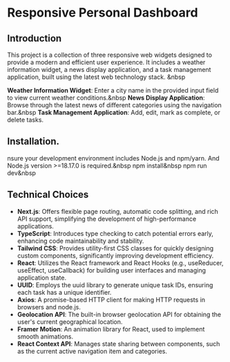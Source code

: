 # Responsive Personal Dashboard

## Introduction
This project is a collection of three responsive web widgets designed to provide a modern and efficient user experience. It includes a weather information widget, a news display application, and a task management application, built using the latest web technology stack.
&nbsp

**Weather Information Widget**: Enter a city name in the provided input field to view current weather conditions.&nbsp
**News Display Application**: Browse through the latest news of different categories using the navigation bar.&nbsp
**Task Management Application**: Add, edit, mark as complete, or delete tasks.

## Installation.
nsure your development environment includes Node.js and npm/yarn. And Node.js version >=18.17.0 is required.&nbsp
npm install&nbsp
npm run dev&nbsp

## Technical Choices

- **Next.js**: Offers flexible page routing, automatic code splitting, and rich API support, simplifying the development of high-performance applications.
- **TypeScript**: Introduces type checking to catch potential errors early, enhancing code maintainability and stability.
- **Tailwind CSS**: Provides utility-first CSS classes for quickly designing custom components, significantly improving development efficiency.
- **React**: Utilizes the React framework and React Hooks (e.g., useReducer, useEffect, useCallback) for building user interfaces and managing application state.
- **UUID**: Employs the uuid library to generate unique task IDs, ensuring each task has a unique identifier.
- **Axios**: A promise-based HTTP client for making HTTP requests in browsers and node.js.
- **Geolocation API**: The built-in browser geolocation API for obtaining the user's current geographical location.
- **Framer Motion**: An animation library for React, used to implement smooth animations.
- **React Context API**: Manages state sharing between components, such as the current active navigation item and categories.
